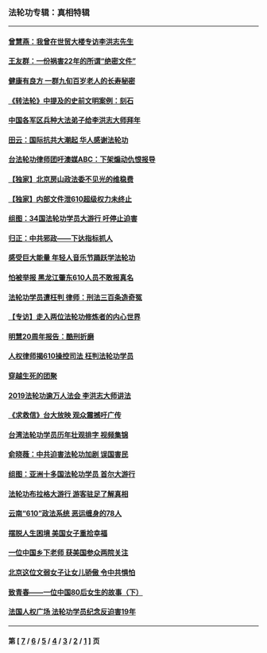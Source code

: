 ### 法轮功专辑：真相特辑
---
#### [曾慧燕：我曾在世贸大楼专访李洪志先生](../../pages/nf4389/n12898729.md?06160430) 
#### [王友群：一份祸害22年的所谓“绝密文件”](../../pages/nf4389/n12871750.md?06160430) 
#### [健康有良方 一群九旬百岁老人的长寿秘密](../../pages/nf4389/n12847475.md?06160430) 
#### [《转法轮》中提及的史前文明案例：刻石](../../pages/nf4389/n12758577.md?06160430) 
#### [中国各军区兵种大法弟子给李洪志大师拜年](../../pages/nf4389/n12750047.md?06160430) 
#### [田云：国际抗共大潮起 华人感谢法轮功](../../pages/nf4389/n12357708.md?06160430) 
#### [台法轮功律师团吁澳媒ABC：下架煽动仇恨报导](../../pages/nf4389/n12279917.md?06160430) 
#### [【独家】北京房山政法委不见光的维稳费](../../pages/nf4389/n12031979.md?06160430) 
#### [【独家】内部文件泄610超级权力未终止](../../pages/nf4389/n12023895.md?06160430) 
#### [组图：34国法轮功学员大游行 吁停止迫害](../../pages/nf4389/n11492658.md?06160430) 
#### [归正：中共邪政——下达指标抓人](../../pages/nf4389/n11474770.md?06160430) 
#### [感受巨大能量 年轻人音乐节踊跃学法轮功](../../pages/nf4389/n11441981.md?06160430) 
#### [怕被举报 黑龙江肇东610人员不敢报真名](../../pages/nf4389/n11436499.md?06160430) 
#### [法轮功学员遭枉判 律师：刑法三百条造奇冤](../../pages/nf4389/n11433943.md?06160430) 
#### [【专访】走入两位法轮功修炼者的内心世界](../../pages/nf4389/n11415623.md?06160430) 
#### [明慧20周年报告：酷刑折磨](../../pages/nf4389/n11387954.md?06160430) 
#### [人权律师揭610操控司法 枉判法轮功学员](../../pages/nf4389/n11313370.md?06160430) 
#### [穿越生死的团聚](../../pages/nf4389/n11258922.md?06160430) 
#### [2019法轮功逾万人法会 李洪志大师讲法](../../pages/nf4389/n11265303.md?06160430) 
#### [《求救信》台大放映 观众震撼吁广传](../../pages/nf4389/n10922251.md?06160430) 
#### [台湾法轮功学员历年壮观排字 视频集锦](../../pages/nf4389/n10878789.md?06160430) 
#### [俞晓薇：中共迫害法轮功加剧 误国害民](../../pages/nf4389/n10859260.md?06160430) 
#### [组图：亚洲十多国法轮功学员 首尔大游行](../../pages/nf4389/n10781149.md?06160430) 
#### [法轮功布拉格大游行 游客驻足了解真相](../../pages/nf4389/n10749360.md?06160430) 
#### [云南“610”政法系统 恶运缠身的78人](../../pages/nf4389/n10747534.md?06160430) 
#### [摆脱人生困境 美国女子重拾幸福](../../pages/nf4389/n10688678.md?06160430) 
#### [一位中国乡下老师 获美国参众两院关注](../../pages/nf4389/n10683927.md?06160430) 
#### [北京这位文弱女子让女儿骄傲 令中共惧怕](../../pages/nf4389/n10668341.md?06160430) 
#### [致青春——一位中国80后女生的故事（下）](../../pages/nf4389/n10642721.md?06160430) 
#### [法国人权广场 法轮功学员纪念反迫害19年](../../pages/nf4389/n10586601.md?06160430) 

---
#### 第 [ [7](./7.md?06160430) / [6](./6.md?06160430) / [5](./5.md?06160430) / [4](./4.md?06160430) / [3](./3.md?06160430) / [2](./2.md?06160430) / [1](./1.md?06160430) ] 页
